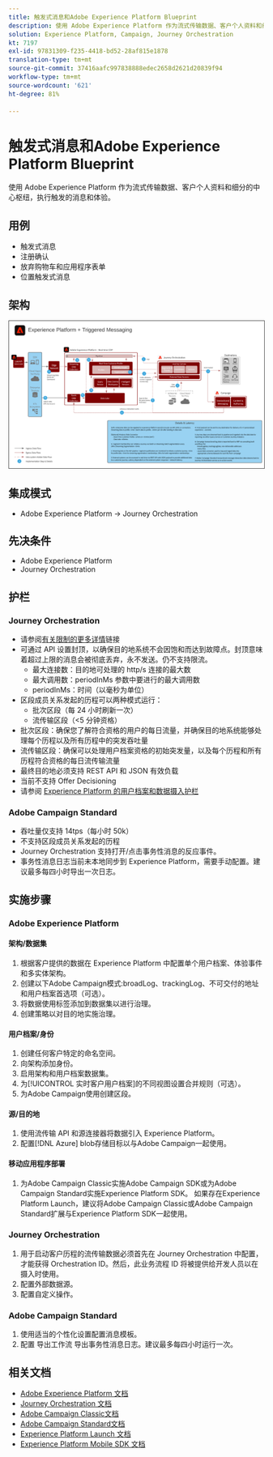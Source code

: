 ```yaml
---
title: 触发式消息和Adobe Experience Platform Blueprint
description: 使用 Adobe Experience Platform 作为流式传输数据、客户个人资料和细分的中心枢纽，执行触发的消息和体验。
solution: Experience Platform, Campaign, Journey Orchestration
kt: 7197
exl-id: 97831309-f235-4418-bd52-28af815e1878
translation-type: tm+mt
source-git-commit: 37416aafc997838888edec2658d2621d20839f94
workflow-type: tm+mt
source-wordcount: '621'
ht-degree: 81%

---
```


# 触发式消息和Adobe Experience Platform Blueprint

使用 Adobe Experience Platform 作为流式传输数据、客户个人资料和细分的中心枢纽，执行触发的消息和体验。

## 用例

* 触发式消息
* 注册确认
* 放弃购物车和应用程序表单
* 位置触发式消息

## 架构

<img src="assets/triggered.svg" alt="触发式消息和Adobe Experience Platform蓝图的参考体系结构" style="border:1px solid #4a4a4a" />

## 集成模式

* Adobe Experience Platform -> Journey Orchestration

## 先决条件

* Adobe Experience Platform
* Journey Orchestration

## 护栏

### Journey Orchestration

* 请参阅[有关限制的更多详情](https://experienceleague.adobe.com/docs/journeys/using/starting-with-journeys/limitations.html?lang=zh-Hans#starting-with-journeys)链接
* 可通过 API 设置封顶，以确保目的地系统不会因饱和而达到故障点。封顶意味着超过上限的消息会被彻底丢弃，永不发送。仍不支持限流。
   * 最大连接数：目的地可处理的 http/s 连接的最大数
   * 最大调用数：periodInMs 参数中要进行的最大调用数
   * periodInMs：时间（以毫秒为单位）
* 区段成员关系发起的历程可以两种模式运行：
   * 批次区段（每 24 小时刷新一次）
   * 流传输区段（&lt;5 分钟资格）
* 批次区段：确保您了解符合资格的用户的每日流量，并确保目的地系统能够处理每个历程以及所有历程中的突发吞吐量
* 流传输区段：确保可以处理用户档案资格的初始突发量，以及每个历程和所有历程符合资格的每日流传输流量
* 最终目的地必须支持 REST API 和 JSON 有效负载
* 当前不支持 Offer Decisioning
* 请参阅 [Experience Platform 的用户档案和数据摄入护栏](https://experienceleague.adobe.com/docs/experience-platform/profile/guardrails.html?lang=zh-Hans)

### Adobe Campaign Standard

* 吞吐量仅支持 14tps（每小时 50k）
* 不支持区段成员关系发起的历程
* Journey Orchestration 支持打开/点击事务性消息的反应事件。
* 事务性消息日志当前未本地同步到 Experience Platform，需要手动配置。建议最多每四小时导出一次日志。


## 实施步骤

### Adobe Experience Platform

#### 架构/数据集

1. 根据客户提供的数据在 Experience Platform 中配置单个用户档案、体验事件和多实体架构。
1. 创建以下Adobe Campaign模式:broadLog、trackingLog、不可交付的地址和用户档案首选项（可选）。
1. 将数据使用标签添加到数据集以进行治理。
1. 创建策略以对目的地实施治理。

#### 用户档案/身份

1. 创建任何客户特定的命名空间。
1. 向架构添加身份。
1. 启用架构和用户档案数据集。
1. 为[!UICONTROL 实时客户用户档案]的不同视图设置合并规则（可选）。
1. 为Adobe Campaign使用创建区段。

#### 源/目的地

1. 使用流传输 API 和源连接器将数据引入 Experience Platform。
1. 配置[!DNL Azure] blob存储目标以与Adobe Campaign一起使用。

#### 移动应用程序部署

1. 为Adobe Campaign Classic实施Adobe Campaign SDK或为Adobe Campaign Standard实施Experience Platform SDK。 如果存在Experience Platform Launch，建议将Adobe Campaign Classic或Adobe Campaign Standard扩展与Experience Platform SDK一起使用。


### Journey Orchestration

1. 用于启动客户历程的流传输数据必须首先在 Journey Orchestration 中配置，才能获得 Orchestration ID。然后，此业务流程 ID 将被提供给开发人员以在摄入时使用。
1. 配置外部数据源。
1. 配置自定义操作。

### Adobe Campaign Standard

1. 使用适当的个性化设置配置消息模板。
1. 配置 导出工作流 导出事务性消息日志。建议最多每四小时运行一次。


## 相关文档

* [Adobe Experience Platform 文档](https://experienceleague.adobe.com/docs/experience-platform.html?lang=zh-Hans)
* [Journey Orchestration 文档](https://experienceleague.adobe.com/docs/journey-orchestration.html?lang=zh-Hans)
* [Adobe Campaign Classic文档](https://experienceleague.adobe.com/docs/campaign-classic.html?lang=zh-Hans)
* [Adobe Campaign Standard文档](https://experienceleague.adobe.com/docs/campaign-standard.html?lang=zh-Hans)
* [Experience Platform Launch 文档](https://experienceleague.adobe.com/docs/launch.html?lang=zh-Hans)
* [Experience Platform Mobile SDK 文档](https://experienceleague.adobe.com/docs/mobile.html?lang=zh-Hans)
